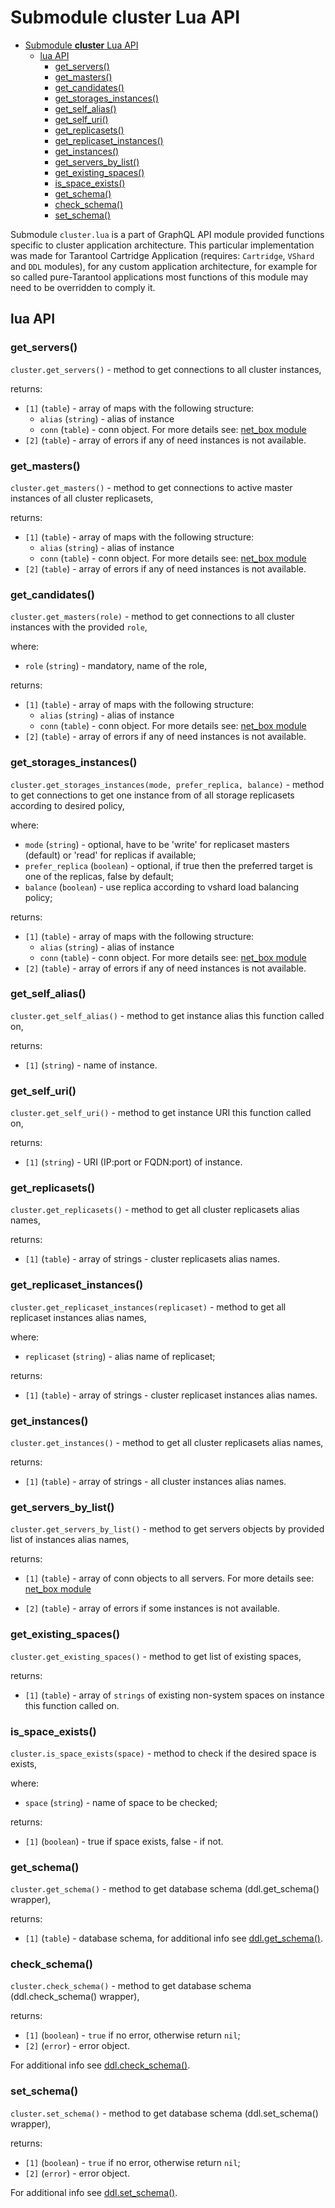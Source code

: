 # Submodule **cluster** Lua API

- [Submodule **cluster** Lua API](#submodule-cluster-lua-api)
  - [lua API](#lua-api)
    - [get_servers()](#get_servers)
    - [get_masters()](#get_masters)
    - [get_candidates()](#get_candidates)
    - [get_storages_instances()](#get_storages_instances)
    - [get_self_alias()](#get_self_alias)
    - [get_self_uri()](#get_self_uri)
    - [get_replicasets()](#get_replicasets)
    - [get_replicaset_instances()](#get_replicaset_instances)
    - [get_instances()](#get_instances)
    - [get_servers_by_list()](#get_servers_by_list)
    - [get_existing_spaces()](#get_existing_spaces)
    - [is_space_exists()](#is_space_exists)
    - [get_schema()](#get_schema)
    - [check_schema()](#check_schema)
    - [set_schema()](#set_schema)

Submodule `cluster.lua` is a part of GraphQL API module provided functions specific to cluster application architecture. This particular implementation was made for Tarantool Cartridge Application (requires: `Cartridge`, `VShard` and `DDL` modules), for any custom application architecture, for example for so called pure-Tarantool applications most functions of this module may need to be overridden to comply it.

## lua API

### get_servers()

`cluster.get_servers()` - method to get connections to all cluster instances,

returns:

- `[1]` (`table`) - array of maps with the following structure:
  - `alias` (`string`) - alias of instance
  - `conn` (`table`) - conn object. For more details see: [net_box module](https://www.tarantool.io/en/doc/latest/reference/reference_lua/net_box/#net-box-connect)
- `[2]` (`table`) - array of errors if any of need instances is not available.

### get_masters()

`cluster.get_masters()` - method to get connections to active master instances of all cluster replicasets,

returns:

- `[1]` (`table`) - array of maps with the following structure:
  - `alias` (`string`) - alias of instance
  - `conn` (`table`) - conn object. For more details see: [net_box module](https://www.tarantool.io/en/doc/latest/reference/reference_lua/net_box/#net-box-connect)
- `[2]` (`table`) - array of errors if any of need instances is not available.

### get_candidates()

`cluster.get_masters(role)` - method to get connections to all cluster instances with the provided `role`,

where:

- `role` (`string`) - mandatory, name of the role,

returns:

- `[1]` (`table`) - array of maps with the following structure:
  - `alias` (`string`) - alias of instance
  - `conn` (`table`) - conn object. For more details see: [net_box module](https://www.tarantool.io/en/doc/latest/reference/reference_lua/net_box/#net-box-connect)
- `[2]` (`table`) - array of errors if any of need instances is not available.

### get_storages_instances()

`cluster.get_storages_instances(mode, prefer_replica, balance)` - method to get connections to get one instance from of all storage replicasets according to desired policy,

where:

- `mode` (`string`) - optional, have to be 'write' for replicaset masters (default) or 'read' for replicas if available;
- `prefer_replica` (`boolean`) - optional, if true then the preferred target is one of the replicas, false by default;
- `balance` (`boolean`) - use replica according to vshard load balancing policy;

returns:

- `[1]` (`table`) - array of maps with the following structure:
  - `alias` (`string`) - alias of instance
  - `conn` (`table`) - conn object. For more details see: [net_box module](https://www.tarantool.io/en/doc/latest/reference/reference_lua/net_box/#net-box-connect)
- `[2]` (`table`) - array of errors if any of need instances is not available.

### get_self_alias()

`cluster.get_self_alias()` - method to get instance alias this function called on,

returns:

- `[1]` (`string`) - name of instance.

### get_self_uri()

`cluster.get_self_uri()` - method to get instance URI this function called on,

returns:

- `[1]` (`string`) - URI (IP:port or FQDN:port) of instance.

### get_replicasets()

`cluster.get_replicasets()` - method to get all cluster replicasets alias names,

returns:

- `[1]` (`table`) - array of strings - cluster replicasets alias names.

### get_replicaset_instances()

`cluster.get_replicaset_instances(replicaset)` - method to get all replicaset instances alias names,

where:

- `replicaset` (`string`) - alias name of replicaset;

returns:

- `[1]` (`table`) - array of strings - cluster replicaset instances alias names.

### get_instances()

`cluster.get_instances()` - method to get all cluster replicasets alias names,

returns:

- `[1]` (`table`) - array of strings - all cluster instances alias names.

### get_servers_by_list()

`cluster.get_servers_by_list()` - method to get servers objects by provided list of instances alias names,

returns:

- `[1]` (`table`) - array of conn objects to all servers. For more details see: [net_box module](https://www.tarantool.io/en/doc/latest/reference/reference_lua/net_box/#net-box-connect)

- `[2]` (`table`) - array of errors if some instances is not available.

### get_existing_spaces()

`cluster.get_existing_spaces()` - method to get list of existing spaces,

returns:

- `[1]` (`table`) - array of `strings` of existing non-system spaces on instance this function called on.

### is_space_exists()

`cluster.is_space_exists(space)` - method to check if the desired space is exists,

where:

- `space` (`string`) - name of space to be checked;

returns:

- `[1]` (`boolean`) - true if space exists, false - if not.

### get_schema()

`cluster.get_schema()` - method to get database schema (ddl.get_schema() wrapper),

returns:

- `[1]` (`table`) - database schema, for additional info see [ddl.get_schema()](https://github.com/tarantool/ddl#get-spaces-format).

### check_schema()

`cluster.check_schema()` - method to get database schema (ddl.check_schema() wrapper),

returns:

- `[1]` (`boolean`) - `true` if no error, otherwise return `nil`;
- `[2]` (`error`) - error object.

For additional info see [ddl.check_schema()](https://github.com/tarantool/ddl#check-compatibility).

### set_schema()

`cluster.set_schema()` - method to get database schema (ddl.set_schema() wrapper),

returns:

- `[1]` (`boolean`) - `true` if no error, otherwise return `nil`;
- `[2]` (`error`) - error object.

For additional info see [ddl.set_schema()](https://github.com/tarantool/ddl#set-spaces-format).
